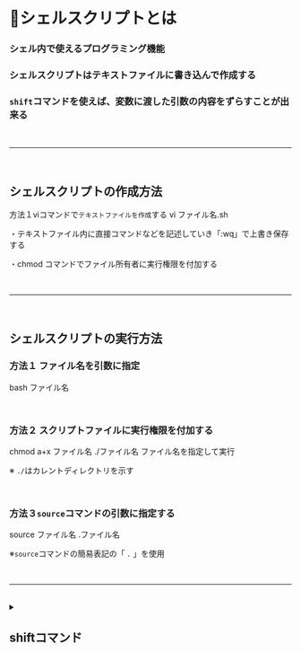 # 📜シェルスクリプトとは
### シェル内で使えるプログラミング機能
### シェルスクリプトはテキストファイルに書き込んで作成する
### `shift`コマンドを使えば、変数に渡した引数の内容をずらすことが出来る

<br>

-----------------------------------

<br>

## シェルスクリプトの作成方法

方法１viコマンドで`テキストファイルを作成`する
vi ファイル名.sh

・テキストファイル内に直接コマンドなどを記述していき「:wq」で上書き保存する

・chmod コマンドでファイル所有者に実行権限を付加する



<br>

---------------------

<br>



## シェルスクリプトの実行方法


### 方法１ ファイル名を引数に指定 
bash ファイル名 

<br>

### 方法２ スクリプトファイルに実行権限を付加する
chmod a+x ファイル名 
./ファイル名 ファイル名を指定して実行

※ `./`はカレントディレクトリを示す

<br>

### 方法３`source`コマンドの引数に指定する
source ファイル名
.ファイル名

※`source`コマンドの簡易表記の「 `.` 」を使用

<br>

--------------------

<br>

<details>
<summary>

## shiftコマンド

<br>

</summary>

### shiftコマンドとは

・変数に渡した引数の内容をずらす <br>
・$4に格納されていた内容が$3に、$2に格納されていた内容が$1にずれる <br>
・シェルスクリプト内に記述し、それ以降の内容に適用される <br>

<br>

--------------------

<br>

- $# は引数の数
- $1 は現在の引数
- shift によって次の引数が $1 になる

🔁 shift を使ったループ処理の流れ
| ステップ | $1 | $2 | $3 | $# | 
|--------|-----|----|------|---|
| 初期 | apple | banana | cherry | 3 | 
| shift | banana | cherry | — | 2 | 
| shift | cherry | — | — | 1 | 
| shift | — | — | — | 0 | 

</details>


<br>

<br>

